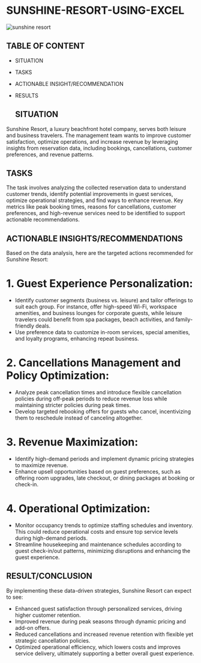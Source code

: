 # SUNSHINE-RESORT-USING-EXCEL

![sunshine resort](https://github.com/user-attachments/assets/5de6c3df-828b-48c8-8d0d-86ee4c7f886d)

## TABLE OF CONTENT
- SITUATION
- TASKS
- ACTIONABLE INSIGHT/RECOMMENDATION
- RESULTS

  ## SITUATION
Sunshine Resort, a luxury beachfront hotel company, serves both leisure and business travelers. The management team wants to improve customer satisfaction, optimize operations, and increase revenue by leveraging insights from reservation data, including bookings, cancellations, customer preferences, and revenue patterns.

## TASKS
The task involves analyzing the collected reservation data to understand customer trends, identify potential improvements in guest services, optimize operational strategies, and find ways to enhance revenue. Key metrics like peak booking times, reasons for cancellations, customer preferences, and high-revenue services need to be identified to support actionable recommendations.

## ACTIONABLE INSIGHTS/RECOMMENDATIONS
Based on the data analysis, here are the targeted actions recommended for Sunshine Resort:
# 1. Guest Experience Personalization:
- Identify customer segments (business vs. leisure) and tailor offerings to suit each group. For instance, offer high-speed Wi-Fi, workspace amenities, and business lounges for corporate guests, while leisure travelers could benefit from spa packages, beach activities, and family-friendly deals.
- Use preference data to customize in-room services, special amenities, and loyalty programs, enhancing repeat business.
# 2. Cancellations Management and Policy Optimization:
- Analyze peak cancellation times and introduce flexible cancellation policies during off-peak periods to reduce revenue loss while maintaining stricter policies during peak times.
- Develop targeted rebooking offers for guests who cancel, incentivizing them to reschedule instead of canceling altogether.
# 3. Revenue Maximization:
- Identify high-demand periods and implement dynamic pricing strategies to maximize revenue.
- Enhance upsell opportunities based on guest preferences, such as offering room upgrades, late checkout, or dining packages at booking or check-in.
# 4. Operational Optimization:
- Monitor occupancy trends to optimize staffing schedules and inventory. This could reduce operational costs and ensure top service levels during high-demand periods.
- Streamline housekeeping and maintenance schedules according to guest check-in/out patterns, minimizing disruptions and enhancing the guest experience.

## RESULT/CONCLUSION
By implementing these data-driven strategies, Sunshine Resort can expect to see:
- Enhanced guest satisfaction through personalized services, driving higher customer retention.
- Improved revenue during peak seasons through dynamic pricing and add-on offers.
- Reduced cancellations and increased revenue retention with flexible yet strategic cancellation policies.
- Optimized operational efficiency, which lowers costs and improves service delivery, ultimately supporting a better overall guest experience.
